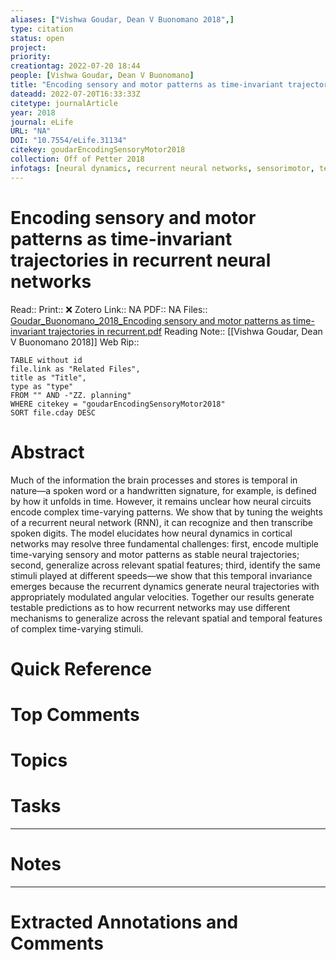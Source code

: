 ```yaml
---
aliases: ["Vishwa Goudar, Dean V Buonomano 2018",]
type: citation
status: open
project: 
priority: 
creationtag: 2022-07-20 18:44
people: [Vishwa Goudar, Dean V Buonomano]
title: "Encoding sensory and motor patterns as time-invariant trajectories in recurrent neural networks"
dateadd: 2022-07-20T16:33:33Z
citetype: journalArticle
year: 2018
journal: eLife
URL: "NA"
DOI: "10.7554/eLife.31134"
citekey: goudarEncodingSensoryMotor2018
collection: Off of Petter 2018
infotags: [neural dynamics, recurrent neural networks, sensorimotor, temporal scaling]
---
```


# Encoding sensory and motor patterns as time-invariant trajectories in recurrent neural networks
Read:: 
Print::  ❌
Zotero Link:: NA
PDF:: NA
Files:: [Goudar_Buonomano_2018_Encoding sensory and motor patterns as time-invariant trajectories in recurrent.pdf](file:///home/michaelt/Insync/m@tarlton.info/Google%20Drive/06.%20Zotero/storage/Q3WW9JVP/Goudar_Buonomano_2018_Encoding%20sensory%20and%20motor%20patterns%20as%20time-invariant%20trajectories%20in%20recurrent.pdf)
Reading Note:: [[Vishwa Goudar, Dean V Buonomano 2018]]
Web Rip:: 

```dataview
TABLE without id
file.link as "Related Files",
title as "Title",
type as "type"
FROM "" AND -"ZZ. planning"
WHERE citekey = "goudarEncodingSensoryMotor2018" 
SORT file.cday DESC
```

# Abstract
Much of the information the brain processes and stores is temporal in nature—a spoken word or a handwritten signature, for example, is defined by how it unfolds in time. However, it remains unclear how neural circuits encode complex time-varying patterns. We show that by tuning the weights of a recurrent neural network (RNN), it can recognize and then transcribe spoken digits. The model elucidates how neural dynamics in cortical networks may resolve three fundamental challenges: first, encode multiple time-varying sensory and motor patterns as stable neural trajectories; second, generalize across relevant spatial features; third, identify the same stimuli played at different speeds—we show that this temporal invariance emerges because the recurrent dynamics generate neural trajectories with appropriately modulated angular velocities. Together our results generate testable predictions as to how recurrent networks may use different mechanisms to generalize across the relevant spatial and temporal features of complex time-varying stimuli.

# Quick Reference


# Top Comments


# Topics


# Tasks


----
# Notes


----
# Extracted Annotations and Comments